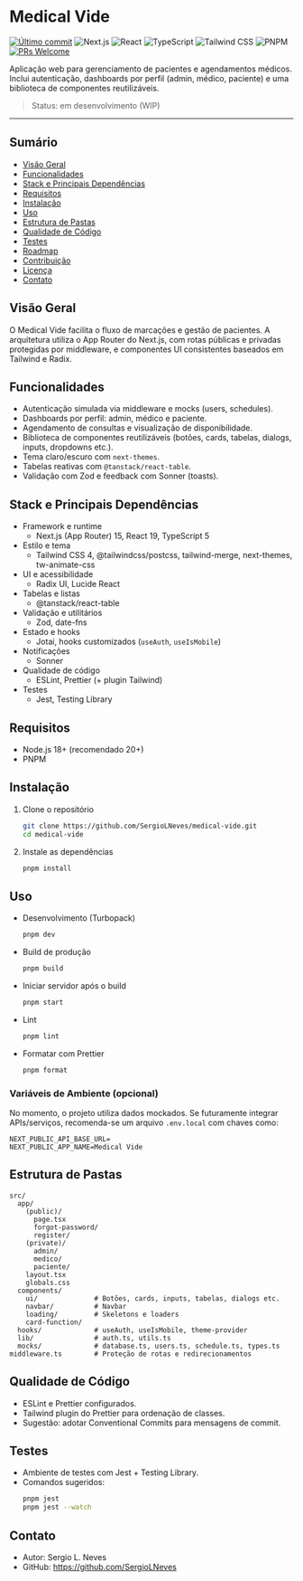 # Medical Vide

[![Último commit](https://img.shields.io/github/last-commit/SergioLNeves/medical-vide?style=flat-square)](https://github.com/SergioLNeves/medical-vide/commits)
![Next.js](https://img.shields.io/badge/Next.js-15-black?style=flat-square&logo=nextdotjs)
![React](https://img.shields.io/badge/React-19-61dafb?style=flat-square&logo=react&logoColor=000)
![TypeScript](https://img.shields.io/badge/TypeScript-5-3178c6?style=flat-square&logo=typescript&logoColor=fff)
![Tailwind CSS](https://img.shields.io/badge/Tailwind%20CSS-4-38b2ac?style=flat-square&logo=tailwindcss&logoColor=fff)
![PNPM](https://img.shields.io/badge/PNPM-%F0%9F%93%A6-ffbf00?style=flat-square&logo=pnpm&logoColor=000)
[![PRs Welcome](https://img.shields.io/badge/PRs-welcome-brightgreen?style=flat-square)](./CONTRIBUTING.md)

Aplicação web para gerenciamento de pacientes e agendamentos médicos. Inclui autenticação, dashboards por perfil (admin, médico, paciente) e uma biblioteca de componentes reutilizáveis.

> Status: em desenvolvimento (WIP)

---

## Sumário
- [Visão Geral](#visão-geral)
- [Funcionalidades](#funcionalidades)
- [Stack e Principais Dependências](#stack-e-principais-dependências)
- [Requisitos](#requisitos)
- [Instalação](#instalação)
- [Uso](#uso)
- [Estrutura de Pastas](#estrutura-de-pastas)
- [Qualidade de Código](#qualidade-de-código)
- [Testes](#testes)
- [Roadmap](#roadmap)
- [Contribuição](#contribuição)
- [Licença](#licença)
- [Contato](#contato)

## Visão Geral
O Medical Vide facilita o fluxo de marcações e gestão de pacientes. A arquitetura utiliza o App Router do Next.js, com rotas públicas e privadas protegidas por middleware, e componentes UI consistentes baseados em Tailwind e Radix.

## Funcionalidades
- Autenticação simulada via middleware e mocks (users, schedules).
- Dashboards por perfil: admin, médico e paciente.
- Agendamento de consultas e visualização de disponibilidade.
- Biblioteca de componentes reutilizáveis (botões, cards, tabelas, dialogs, inputs, dropdowns etc.).
- Tema claro/escuro com `next-themes`.
- Tabelas reativas com `@tanstack/react-table`.
- Validação com Zod e feedback com Sonner (toasts).

## Stack e Principais Dependências
- Framework e runtime
  - Next.js (App Router) 15, React 19, TypeScript 5
- Estilo e tema
  - Tailwind CSS 4, @tailwindcss/postcss, tailwind-merge, next-themes, tw-animate-css
- UI e acessibilidade
  - Radix UI, Lucide React
- Tabelas e listas
  - @tanstack/react-table
- Validação e utilitários
  - Zod, date-fns
- Estado e hooks
  - Jotai, hooks customizados (`useAuth`, `useIsMobile`)
- Notificações
  - Sonner
- Qualidade de código
  - ESLint, Prettier (+ plugin Tailwind)
- Testes
  - Jest, Testing Library

## Requisitos
- Node.js 18+ (recomendado 20+)
- PNPM

## Instalação
1. Clone o repositório
   ```bash
   git clone https://github.com/SergioLNeves/medical-vide.git
   cd medical-vide
   ```
2. Instale as dependências
   ```bash
   pnpm install
   ```

## Uso
- Desenvolvimento (Turbopack)
  ```bash
  pnpm dev
  ```
- Build de produção
  ```bash
  pnpm build
  ```
- Iniciar servidor após o build
  ```bash
  pnpm start
  ```
- Lint
  ```bash
  pnpm lint
  ```
- Formatar com Prettier
  ```bash
  pnpm format
  ```

### Variáveis de Ambiente (opcional)
No momento, o projeto utiliza dados mockados. Se futuramente integrar APIs/serviços, recomenda-se um arquivo `.env.local` com chaves como:
```
NEXT_PUBLIC_API_BASE_URL=
NEXT_PUBLIC_APP_NAME=Medical Vide
```

## Estrutura de Pastas
```
src/
  app/
    (public)/
      page.tsx
      forgot-password/
      register/
    (private)/
      admin/
      medico/
      paciente/
    layout.tsx
    globals.css
  components/
    ui/              # Botões, cards, inputs, tabelas, dialogs etc.
    navbar/          # Navbar
    loading/         # Skeletons e loaders
    card-function/
  hooks/             # useAuth, useIsMobile, theme-provider
  lib/               # auth.ts, utils.ts
  mocks/             # database.ts, users.ts, schedule.ts, types.ts
middleware.ts        # Proteção de rotas e redirecionamentos
```

## Qualidade de Código
- ESLint e Prettier configurados.
- Tailwind plugin do Prettier para ordenação de classes.
- Sugestão: adotar Conventional Commits para mensagens de commit.

## Testes
- Ambiente de testes com Jest + Testing Library.
- Comandos sugeridos:
  ```bash
  pnpm jest
  pnpm jest --watch
  ```

## Contato
- Autor: Sergio L. Neves
- GitHub: https://github.com/SergioLNeves

